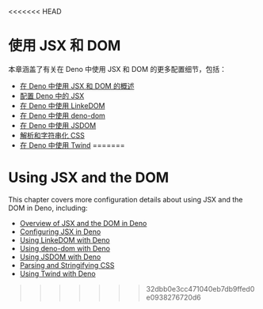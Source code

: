 <<<<<<< HEAD
# 使用 JSX 和 DOM

本章涵盖了有关在 Deno 中使用 JSX 和 DOM 的更多配置细节，包括：

- [在 Deno 中使用 JSX 和 DOM 的概述](./jsx_dom/overview.md)
- [配置 Deno 中的 JSX](./jsx_dom/jsx.md)
- [在 Deno 中使用 LinkeDOM](./jsx_dom/linkedom.md)
- [在 Deno 中使用 deno-dom](./jsx_dom/deno_dom.md)
- [在 Deno 中使用 JSDOM](./jsx_dom/jsdom.md)
- [解析和字符串化 CSS](./jsx_dom/css.md)
- [在 Deno 中使用 Twind](./jsx_dom/twind.md)
=======
# Using JSX and the DOM

This chapter covers more configuration details about using JSX and the DOM in
Deno, including:

- [Overview of JSX and the DOM in Deno](./jsx_dom/overview.md)
- [Configuring JSX in Deno](./jsx_dom/jsx.md)
- [Using LinkeDOM with Deno](./jsx_dom/linkedom.md)
- [Using deno-dom with Deno](./jsx_dom/deno_dom.md)
- [Using JSDOM with Deno](./jsx_dom/jsdom.md)
- [Parsing and Stringifying CSS](./jsx_dom/css.md)
- [Using Twind with Deno](./jsx_dom/twind.md)
>>>>>>> 32dbb0e3cc471040eb7db9ffed0e0938276720d6
